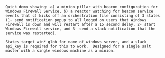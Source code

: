 ```Quick demo showing: a) a minion pillar with beacon configuration for Windows Firewall Service, b) a reactor watching for beacon service events that c) kicks off an orchestration file consisting of 3 states (1- send notification popup to all logged on users that Windows Firewall is down and will restart after a 15 second delay, 2- start Windows Firewall service, and 3- send a slack notification that the service was restarted).```

```States target win* glob for name of windows server, and a slack api_key is required for this to work.  Designed for a single salt master with a single windows machine as a minion.``` 
